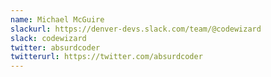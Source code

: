 ```yaml
---
name: Michael McGuire
slackurl: https://denver-devs.slack.com/team/@codewizard
slack: codewizard
twitter: absurdcoder
twitterurl: https://twitter.com/absurdcoder
---
```

